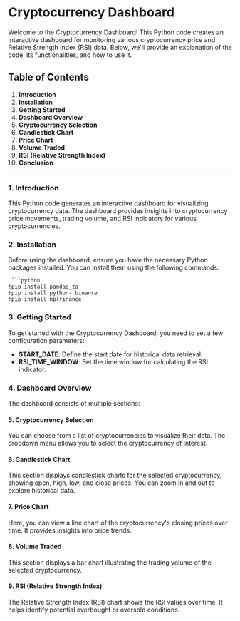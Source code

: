 # Cryptocurrency Dashboard

Welcome to the Cryptocurrency Dashboard! This Python code creates an interactive dashboard for monitoring various cryptocurrency price and Relative Strength Index (RSI) data. Below, we'll provide an explanation of the code, its functionalities, and how to use it.

## Table of Contents
1. **Introduction**
2. **Installation**
3. **Getting Started**
4. **Dashboard Overview**
5. **Cryptocurrency Selection**
6. **Candlestick Chart**
7. **Price Chart**
8. **Volume Traded**
9. **RSI (Relative Strength Index)**
10. **Conclusion**

---

### 1. Introduction

This Python code generates an interactive dashboard for visualizing cryptocurrency data. The dashboard provides insights into cryptocurrency price movements, trading volume, and RSI indicators for various cryptocurrencies.

### 2. Installation

Before using the dashboard, ensure you have the necessary Python packages installed. You can install them using the following commands:

     ```python
    !pip install pandas_ta
    !pip install python- binance
    !pip install mplfinance
### 3. Getting Started

To get started with the Cryptocurrency Dashboard, you need to set a few configuration parameters:

- **START_DATE**: Define the start date for historical data retrieval.
- **RSI_TIME_WINDOW**: Set the time window for calculating the RSI indicator.

### 4. Dashboard Overview

The dashboard consists of multiple sections:

#### 5. Cryptocurrency Selection

You can choose from a list of cryptocurrencies to visualize their data. The dropdown menu allows you to select the cryptocurrency of interest.

#### 6. Candlestick Chart

This section displays candlestick charts for the selected cryptocurrency, showing open, high, low, and close prices. You can zoom in and out to explore historical data.

#### 7. Price Chart

Here, you can view a line chart of the cryptocurrency's closing prices over time. It provides insights into price trends.

#### 8. Volume Traded

This section displays a bar chart illustrating the trading volume of the selected cryptocurrency.

#### 9. RSI (Relative Strength Index)

The Relative Strength Index (RSI) chart shows the RSI values over time. It helps identify potential overbought or oversold conditions.

